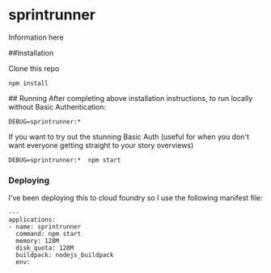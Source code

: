 # sprintrunner

Information here

##Installation

Clone this repo

``` 
npm install
```

## Running
After completing above installation instructions, to run locally without Basic Authentication:

``` 
DEBUG=sprintrunner:*
```

If you want to try out the stunning Basic Auth (useful for when you don't want everyone getting straight to your story overviews)
``` 
DEBUG=sprintrunner:*  npm start
```

### Deploying
I've been deploying this to cloud foundry so I use the following manifest file:

```
---
applications:
- name: sprintrunner
  command: npm start
  memory: 128M
  disk_quota: 128M
  buildpack: nodejs_buildpack
  env:

```